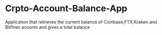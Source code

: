 # Crpto-Account-Balance-App
Application that retrieves the current balance of Coinbase,FTX,Kraken and Bitfinex acounts and gives a total balance
